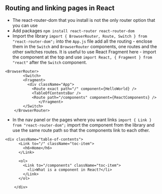 ## Routing and linking pages in React

- The react-router-dom that you install is not the only router option that you can use
- Add packages `npm install react-router react-router-dom`
- Import the library `import { BrowserRouter, Route, Switch } from "react-router-dom";` into the `App.js` file add all the routing - enclose them in the `Switch` and `BrowserRouter` components, one routes and the other switches routes. It is useful to use React Fragment here - import the component at the top and use `import React, { Fragment } from "react"` after the `Switch` component.

```
<BrowserRouter>
        <Switch>
        <Fragment>
          <div className="App">
            <Route exact path="/" component={HelloWorld} />
            <TableOfContentsBar />
            <Route path="/components" component={ReactComponents} />
               </Fragment>
        </Switch>
    </BrowserRouter>
```

- In the nav panel or the pages where you want links `import { Link } from "react-router-dom";` import the component from the library and use the same route path so that the components link to each other.

```
<div className="table-of-contents">
      <Link to="/" className="toc-item">
        <h6>Home</h6>
      </Link>

      <ol>
        <Link to="/components" className="toc-item">
          <li>What is a component in React?</li>
        </Link>
      </ol>

    </div>
```
